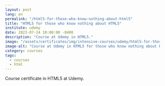 ```yaml
---
layout: post
lang: en
permalink: "/html5-for-those-who-know-nothing-about-html5"
title: "HTML5 for those who know nothing about HTML5"
institute: udemy
date: 2023-07-24 18:00:00 -0400
description: "Course at Udemy in HTML5."
image: "/assets/certificates/img/intensive-courses/udemy/html5-for-those-who-know-nothing-about-html5.jpg"
image-alt: "Course at Udemy in HTML5 for those who know nothing about HTML5 certificate."
category: courses
tags:
  - courses
  - html
---
```


Course certificate in HTML5 at Udemy.
